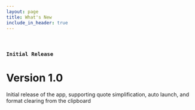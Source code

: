 ```yaml
---
layout: page
title: What's New
include_in_header: true
---
```



<br>

### `Initial Release`
# **Version 1.0**
Initial release of the app, supporting quote simplification, auto launch, and format clearing from the clipboard

<br>
